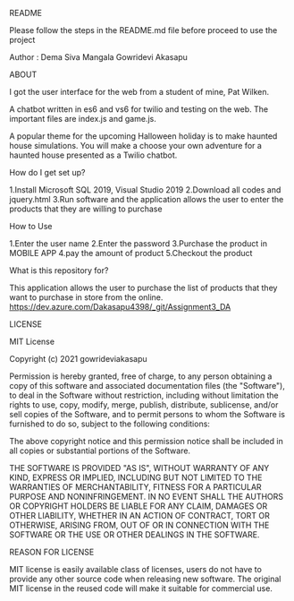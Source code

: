 README

Please follow the steps in the README.md file before proceed to use the project

Author : Dema Siva Mangala Gowridevi Akasapu

ABOUT

I got the user interface for the web from a student of mine, Pat Wilken.

A chatbot written in es6 and vs6 for twilio and testing on the web. The important files are index.js and game.js.

A popular theme for the upcoming Halloween holiday is to make haunted house simulations. You will make a choose your own adventure for a haunted house presented as a Twilio chatbot.

How do I get set up?

1.Install Microsoft SQL 2019, Visual Studio 2019 
2.Download all codes and jquery.html 
3.Run software and the application allows the user to enter the products that they are willing to purchase

How to Use

1.Enter the user name 
2.Enter the password 
3.Purchase the product in MOBILE APP
4.pay the amount of product 
5.Checkout the product

What is this repository for?

This application allows the user to purchase the list of products that they want to purchase in store from the online. 
https://dev.azure.com/Dakasapu4398/_git/Assignment3_DA

LICENSE

MIT License

Copyright (c) 2021 gowrideviakasapu

Permission is hereby granted, free of charge, to any person obtaining a copy of this software and associated documentation files (the "Software"), to deal in the Software without restriction, including without limitation the rights to use, copy, modify, merge, publish, distribute, sublicense, and/or sell copies of the Software, and to permit persons to whom the Software is furnished to do so, subject to the following conditions:

The above copyright notice and this permission notice shall be included in all copies or substantial portions of the Software.

THE SOFTWARE IS PROVIDED "AS IS", WITHOUT WARRANTY OF ANY KIND, EXPRESS OR IMPLIED, INCLUDING BUT NOT LIMITED TO THE WARRANTIES OF MERCHANTABILITY, FITNESS FOR A PARTICULAR PURPOSE AND NONINFRINGEMENT. IN NO EVENT SHALL THE AUTHORS OR COPYRIGHT HOLDERS BE LIABLE FOR ANY CLAIM, DAMAGES OR OTHER LIABILITY, WHETHER IN AN ACTION OF CONTRACT, TORT OR OTHERWISE, ARISING FROM, OUT OF OR IN CONNECTION WITH THE SOFTWARE OR THE USE OR OTHER DEALINGS IN THE SOFTWARE.

REASON FOR LICENSE

MIT license is easily available class of licenses, users do not have to provide any other source code when releasing new software. The original MIT license in the reused code will make it suitable for commercial use.

